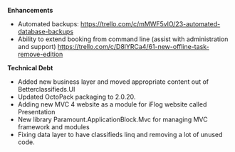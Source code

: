 **Enhancements**

- Automated backups: https://trello.com/c/mMWF5vlO/23-automated-database-backups
- Ability to extend booking from command line (assist with administration and support) https://trello.com/c/D8lYRCa4/61-new-offline-task-remove-edition

**Technical Debt**

- Added new business layer and moved appropriate content out of Betterclassifieds.UI
- Updated OctoPack packaging to 2.0.20.
- Adding new MVC 4 website as a module for iFlog website called Presentation
- New library Paramount.ApplicationBlock.Mvc for managing MVC framework and modules
- Fixing data layer to have classifieds linq and removing a lot of unused code.